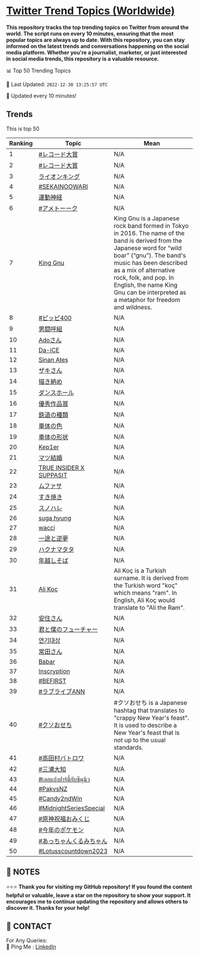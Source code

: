 [Twitter Trend Topics (Worldwide)](https://github.com/ErcinDedeoglu/Twitter-Trend-Topics)
==========

**This repository tracks the top trending topics on Twitter from around the world. 
The script runs on every 10 minutes, ensuring that the most popular topics are always up to date. 
With this repository, you can stay informed on the latest trends and conversations happening on the social media platform. 
Whether you're a journalist, marketer, or just interested in social media trends, this repository is a valuable resource.**


📊 Top 50 Trending Topics

📆 Last Updated: `2022-12-30 13:25:57 UTC`

🔧 Updated every 10 minutes!


## Trends

This is top 50

| Ranking | Topic | Mean |
| ------- | ------------ | ------------ |
| 1 | [#レコード大賞](http://twitter.com/search?q=%23%e3%83%ac%e3%82%b3%e3%83%bc%e3%83%89%e5%a4%a7%e8%b3%9e) | N/A |
| 2 | [#レコード大賞](http://twitter.com/search?q=%23%e3%83%ac%e3%82%b3%e3%83%bc%e3%83%89%e5%a4%a7%e8%b3%9e) | N/A |
| 3 | [ライオンキング](http://twitter.com/search?q=%e3%83%a9%e3%82%a4%e3%82%aa%e3%83%b3%e3%82%ad%e3%83%b3%e3%82%b0) | N/A |
| 4 | [#SEKAINOOWARI](http://twitter.com/search?q=%23SEKAINOOWARI) | N/A |
| 5 | [運動神経](http://twitter.com/search?q=%e9%81%8b%e5%8b%95%e7%a5%9e%e7%b5%8c) | N/A |
| 6 | [#アメトーーク](http://twitter.com/search?q=%23%e3%82%a2%e3%83%a1%e3%83%88%e3%83%bc%e3%83%bc%e3%82%af) | N/A |
| 7 | [King Gnu](http://twitter.com/search?q=King+Gnu) | King Gnu is a Japanese rock band formed in Tokyo in 2016. The name of the band is derived from the Japanese word for “wild boar” (“gnu”). The band's music has been described as a mix of alternative rock, folk, and pop. In English, the name King Gnu can be interpreted as a metaphor for freedom and wildness. |
| 8 | [#ピッピ400](http://twitter.com/search?q=%23%e3%83%94%e3%83%83%e3%83%94400) | N/A |
| 9 | [男闘呼組](http://twitter.com/search?q=%e7%94%b7%e9%97%98%e5%91%bc%e7%b5%84) | N/A |
| 10 | [Adoさん](http://twitter.com/search?q=Ado%e3%81%95%e3%82%93) | N/A |
| 11 | [Da-iCE](http://twitter.com/search?q=Da-iCE) | N/A |
| 12 | [Sinan Ateş](http://twitter.com/search?q=Sinan+Ate%c5%9f) | N/A |
| 13 | [ザキさん](http://twitter.com/search?q=%e3%82%b6%e3%82%ad%e3%81%95%e3%82%93) | N/A |
| 14 | [描き納め](http://twitter.com/search?q=%e6%8f%8f%e3%81%8d%e7%b4%8d%e3%82%81) | N/A |
| 15 | [ダンスホール](http://twitter.com/search?q=%e3%83%80%e3%83%b3%e3%82%b9%e3%83%9b%e3%83%bc%e3%83%ab) | N/A |
| 16 | [優秀作品賞](http://twitter.com/search?q=%e5%84%aa%e7%a7%80%e4%bd%9c%e5%93%81%e8%b3%9e) | N/A |
| 17 | [鉄道の種類](http://twitter.com/search?q=%e9%89%84%e9%81%93%e3%81%ae%e7%a8%ae%e9%a1%9e) | N/A |
| 18 | [車体の色](http://twitter.com/search?q=%e8%bb%8a%e4%bd%93%e3%81%ae%e8%89%b2) | N/A |
| 19 | [車体の形状](http://twitter.com/search?q=%e8%bb%8a%e4%bd%93%e3%81%ae%e5%bd%a2%e7%8a%b6) | N/A |
| 20 | [Kep1er](http://twitter.com/search?q=Kep1er) | N/A |
| 21 | [マツ結婚](http://twitter.com/search?q=%e3%83%9e%e3%83%84%e7%b5%90%e5%a9%9a) | N/A |
| 22 | [TRUE INSIDER X SUPPASIT](http://twitter.com/search?q=TRUE+INSIDER+X+SUPPASIT) | N/A |
| 23 | [ムファサ](http://twitter.com/search?q=%e3%83%a0%e3%83%95%e3%82%a1%e3%82%b5) | N/A |
| 24 | [すき焼き](http://twitter.com/search?q=%e3%81%99%e3%81%8d%e7%84%bc%e3%81%8d) | N/A |
| 25 | [スノハレ](http://twitter.com/search?q=%e3%82%b9%e3%83%8e%e3%83%8f%e3%83%ac) | N/A |
| 26 | [suga hyung](http://twitter.com/search?q=suga+hyung) | N/A |
| 27 | [wacci](http://twitter.com/search?q=wacci) | N/A |
| 28 | [一途と逆夢](http://twitter.com/search?q=%e4%b8%80%e9%80%94%e3%81%a8%e9%80%86%e5%a4%a2) | N/A |
| 29 | [ハクナマタタ](http://twitter.com/search?q=%e3%83%8f%e3%82%af%e3%83%8a%e3%83%9e%e3%82%bf%e3%82%bf) | N/A |
| 30 | [年越しそば](http://twitter.com/search?q=%e5%b9%b4%e8%b6%8a%e3%81%97%e3%81%9d%e3%81%b0) | N/A |
| 31 | [Ali Koç](http://twitter.com/search?q=Ali+Ko%c3%a7) | Ali Koç is a Turkish surname. It is derived from the Turkish word "koç" which means "ram". In English, Ali Koç would translate to "Ali the Ram". |
| 32 | [安住さん](http://twitter.com/search?q=%e5%ae%89%e4%bd%8f%e3%81%95%e3%82%93) | N/A |
| 33 | [君と僕のフューチャー](http://twitter.com/search?q=%e5%90%9b%e3%81%a8%e5%83%95%e3%81%ae%e3%83%95%e3%83%a5%e3%83%bc%e3%83%81%e3%83%a3%e3%83%bc) | N/A |
| 34 | [연기대상](http://twitter.com/search?q=%ec%97%b0%ea%b8%b0%eb%8c%80%ec%83%81) | N/A |
| 35 | [常田さん](http://twitter.com/search?q=%e5%b8%b8%e7%94%b0%e3%81%95%e3%82%93) | N/A |
| 36 | [Babar](http://twitter.com/search?q=Babar) | N/A |
| 37 | [Inscryption](http://twitter.com/search?q=Inscryption) | N/A |
| 38 | [#BEFIRST](http://twitter.com/search?q=%23BEFIRST) | N/A |
| 39 | [#ラブライブANN](http://twitter.com/search?q=%23%e3%83%a9%e3%83%96%e3%83%a9%e3%82%a4%e3%83%96ANN) | N/A |
| 40 | [#クソおせち](http://twitter.com/search?q=%23%e3%82%af%e3%82%bd%e3%81%8a%e3%81%9b%e3%81%a1) | #クソおせち is a Japanese hashtag that translates to "crappy New Year's feast". It is used to describe a New Year's feast that is not up to the usual standards. |
| 41 | [#高田村バトロワ](http://twitter.com/search?q=%23%e9%ab%98%e7%94%b0%e6%9d%91%e3%83%90%e3%83%88%e3%83%ad%e3%83%af) | N/A |
| 42 | [#三浦大知](http://twitter.com/search?q=%23%e4%b8%89%e6%b5%a6%e5%a4%a7%e7%9f%a5) | N/A |
| 43 | [#เลอแปงปาร์ตี้กับซีนุนิว](http://twitter.com/search?q=%23%e0%b9%80%e0%b8%a5%e0%b8%ad%e0%b9%81%e0%b8%9b%e0%b8%87%e0%b8%9b%e0%b8%b2%e0%b8%a3%e0%b9%8c%e0%b8%95%e0%b8%b5%e0%b9%89%e0%b8%81%e0%b8%b1%e0%b8%9a%e0%b8%8b%e0%b8%b5%e0%b8%99%e0%b8%b8%e0%b8%99%e0%b8%b4%e0%b8%a7) | N/A |
| 44 | [#PakvsNZ](http://twitter.com/search?q=%23PakvsNZ) | N/A |
| 45 | [#Candy2ndWin](http://twitter.com/search?q=%23Candy2ndWin) | N/A |
| 46 | [#MidnightSeriesSpecial](http://twitter.com/search?q=%23MidnightSeriesSpecial) | N/A |
| 47 | [#原神祝福おみくじ](http://twitter.com/search?q=%23%e5%8e%9f%e7%a5%9e%e7%a5%9d%e7%a6%8f%e3%81%8a%e3%81%bf%e3%81%8f%e3%81%98) | N/A |
| 48 | [#今年のポケモン](http://twitter.com/search?q=%23%e4%bb%8a%e5%b9%b4%e3%81%ae%e3%83%9d%e3%82%b1%e3%83%a2%e3%83%b3) | N/A |
| 49 | [#あっちゃんくるみちゃん](http://twitter.com/search?q=%23%e3%81%82%e3%81%a3%e3%81%a1%e3%82%83%e3%82%93%e3%81%8f%e3%82%8b%e3%81%bf%e3%81%a1%e3%82%83%e3%82%93) | N/A |
| 50 | [#Lotusscountdown2023](http://twitter.com/search?q=%23Lotusscountdown2023) | N/A |




## 📝 NOTES

⭐⭐⭐ **Thank you for visiting my GitHub repository! If you found the content helpful or valuable, leave a star on the repository to show your support. It encourages me to continue updating the repository and allows others to discover it. Thanks for your help!**

## 📨 CONTACT

 For Any Queries:  
            🏓 Ping Me : [LinkedIn](https://www.linkedin.com/in/ercindedeoglu/)